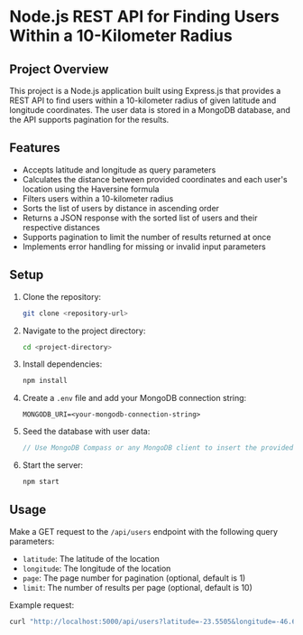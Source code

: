 
# Node.js REST API for Finding Users Within a 10-Kilometer Radius

## Project Overview

This project is a Node.js application built using Express.js that provides a REST API to find users within a 10-kilometer radius of given latitude and longitude coordinates. The user data is stored in a MongoDB database, and the API supports pagination for the results.

## Features

- Accepts latitude and longitude as query parameters
- Calculates the distance between provided coordinates and each user's location using the Haversine formula
- Filters users within a 10-kilometer radius
- Sorts the list of users by distance in ascending order
- Returns a JSON response with the sorted list of users and their respective distances
- Supports pagination to limit the number of results returned at once
- Implements error handling for missing or invalid input parameters

## Setup

1. Clone the repository:
    ```bash
    git clone <repository-url>
    ```

2. Navigate to the project directory:
    ```bash
    cd <project-directory>
    ```

3. Install dependencies:
    ```bash
    npm install
    ```

4. Create a `.env` file and add your MongoDB connection string:
    ```plaintext
    MONGODB_URI=<your-mongodb-connection-string>
    ```

5. Seed the database with user data:
    ```javascript
    // Use MongoDB Compass or any MongoDB client to insert the provided user data into your MongoDB database.
    ```

6. Start the server:
    ```bash
    npm start
    ```

## Usage

Make a GET request to the `/api/users` endpoint with the following query parameters:
- `latitude`: The latitude of the location
- `longitude`: The longitude of the location
- `page`: The page number for pagination (optional, default is 1)
- `limit`: The number of results per page (optional, default is 10)

Example request:
```bash
curl "http://localhost:5000/api/users?latitude=-23.5505&longitude=-46.6333&page=1&limit=10"
```

